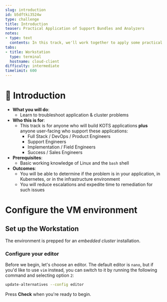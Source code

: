 ```yaml
---
slug: introduction
id: b5dftki3524w
type: challenge
title: Introduction
teaser: Practical Application of Support Bundles and Analyzers
notes:
- type: text
  contents: In this track, we'll work together to apply some practical methods for troubleshooting some Kubernetes problems using Replicated tooling.
tabs:
- title: Workstation
  type: terminal
  hostname: cloud-client
difficulty: intermediate
timelimit: 600
---
```


👋 Introduction
===============

* **What you will do**:
  * Learn to troubleshoot application & cluster problems
* **Who this is for**:
  * This track is for anyone who will build KOTS applications **plus** anyone user-facing who support these applications:
    * Full Stack / DevOps / Product Engineers
    * Support Engineers
    * Implementation / Field Engineers
    * Success / Sales Engineers
* **Prerequisites**:
  * Basic working knowledge of Linux and the `bash` shell
* **Outcomes**:
  * You will be able to determine if the problem is in your application, in Kubernetes, or in the infrastructure environment
  * You will reduce escalations and expedite time to remediation for such issues

# Configure the VM environment

## Set up the Workstation

The environment is prepped for an *embedded cluster* installation.

### Configure your editor

Before we begin, let's choose an editor.  The default editor is `nano`, but if you'd like to use `vim` instead, you can switch to it by running the following command and selecting option `2`:

```bash
update-alternatives --config editor
```

Press **Check** when you're ready to begin.
